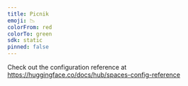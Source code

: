 ```yaml
---
title: Picnik
emoji: 📉
colorFrom: red
colorTo: green
sdk: static
pinned: false
---
```


Check out the configuration reference at https://huggingface.co/docs/hub/spaces-config-reference

